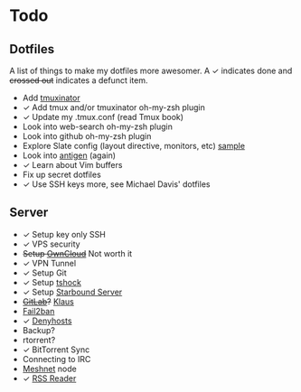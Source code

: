 Todo
====

## Dotfiles

A list of things to make my dotfiles more awesomer. A ✓ indicates done and ~~crossed out~~ indicates a defunct item.

- Add [tmuxinator](https://github.com/aziz/tmuxinator)
- ✓ Add tmux and/or tmuxinator oh-my-zsh plugin
- ✓ Update my .tmux.conf (read Tmux book)
- Look into web-search oh-my-zsh plugin
- Look into github oh-my-zsh plugin
- Explore Slate config (layout directive, monitors, etc) [sample][slate]
- Look into [antigen][anti] (again)
- ✓ Learn about Vim buffers
- Fix up secret dotfiles
- ✓ Use SSH keys more, see Michael Davis' dotfiles

[slate]: https://github.com/jigish/dotfiles/blob/master/slate
[anti]: https://github.com/zsh-users/antigen

## Server

- ✓ Setup key only SSH
- ✓ VPS security
- ~~Setup [OwnCloud][owncloud]~~ Not worth it
- ✓ VPN Tunnel
- ✓ Setup Git
- ✓ Setup [tshock][tshock]
- ✓ Setup [Starbound Server][starbound]
- ~~[GitLab][gitlab]?~~ [Klaus][klaus]
- [Fail2ban][f2b]
- ✓ [Denyhosts][deny]
- Backup?
- rtorrent?
- ✓ BitTorrent Sync
- Connecting to IRC
- [Meshnet][meshnet] node
- ✓ [RSS Reader][rss]

[klaus]: https://github.com/jonashaag/klaus
[owncloud]: http://owncloud.org/
[tshock]: http://tshock.co/xf/index.php
[starbound]: http://www.reddit.com/r/starbound/comments/1s3rdp/how_to_linux_dedicated_server_setup/
[gitlab]: http://gitlab.org/
[f2b]: https://www.digitalocean.com/community/articles/how-to-protect-ssh-with-fail2ban-on-centos-6
[deny]: https://www.digitalocean.com/community/articles/how-to-install-denyhosts-on-centos-6
[meshnet]: http://projectmeshnet.org/
[rss]: https://github.com/swanson/stringer

